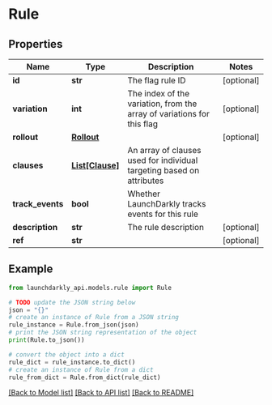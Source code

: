 # Rule


## Properties

Name | Type | Description | Notes
------------ | ------------- | ------------- | -------------
**id** | **str** | The flag rule ID | [optional] 
**variation** | **int** | The index of the variation, from the array of variations for this flag | [optional] 
**rollout** | [**Rollout**](Rollout.md) |  | [optional] 
**clauses** | [**List[Clause]**](Clause.md) | An array of clauses used for individual targeting based on attributes | 
**track_events** | **bool** | Whether LaunchDarkly tracks events for this rule | 
**description** | **str** | The rule description | [optional] 
**ref** | **str** |  | [optional] 

## Example

```python
from launchdarkly_api.models.rule import Rule

# TODO update the JSON string below
json = "{}"
# create an instance of Rule from a JSON string
rule_instance = Rule.from_json(json)
# print the JSON string representation of the object
print(Rule.to_json())

# convert the object into a dict
rule_dict = rule_instance.to_dict()
# create an instance of Rule from a dict
rule_from_dict = Rule.from_dict(rule_dict)
```
[[Back to Model list]](../README.md#documentation-for-models) [[Back to API list]](../README.md#documentation-for-api-endpoints) [[Back to README]](../README.md)


